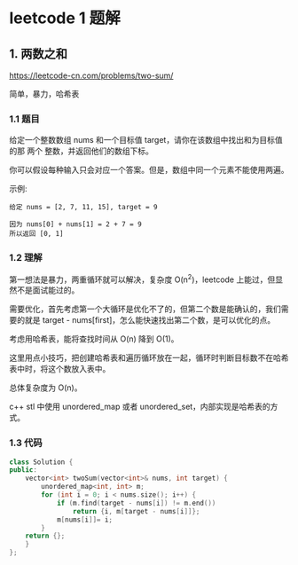 # leetcode 1 题解

## 1. 两数之和

https://leetcode-cn.com/problems/two-sum/

简单，暴力，哈希表

### 1.1 题目

给定一个整数数组 nums 和一个目标值 target，请你在该数组中找出和为目标值的那 两个 整数，并返回他们的数组下标。

你可以假设每种输入只会对应一个答案。但是，数组中同一个元素不能使用两遍。

示例:

```
给定 nums = [2, 7, 11, 15], target = 9

因为 nums[0] + nums[1] = 2 + 7 = 9
所以返回 [0, 1]
```

### 1.2 理解

第一想法是暴力，两重循环就可以解决，复杂度 O(n<sup>2</sup>)，leetcode 上能过，但显然不是面试能过的。

需要优化，首先考虑第一个大循环是优化不了的，但第二个数是能确认的，我们需要的就是 target - nums[first]，怎么能快速找出第二个数，是可以优化的点。

考虑用哈希表，能将查找时间从 O(n) 降到 O(1)。

这里用点小技巧，把创建哈希表和遍历循环放在一起，循环时判断目标数不在哈希表中时，将这个数放入表中。

总体复杂度为 O(n)。

c++ stl 中使用 unordered_map 或者 unordered_set，内部实现是哈希表的方式。

### 1.3 代码

```c++
class Solution {
public:
    vector<int> twoSum(vector<int>& nums, int target) {
        unordered_map<int, int> m;
        for (int i = 0; i < nums.size(); i++) {
            if (m.find(target - nums[i]) != m.end())
                return {i, m[target - nums[i]]};
            m[nums[i]]= i;
        }
    return {};
    }
};
```